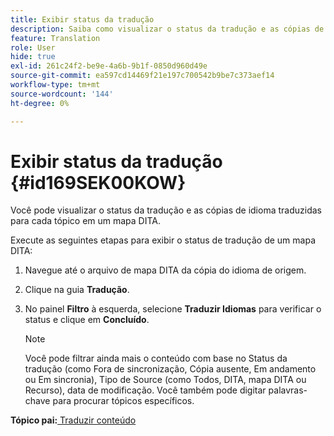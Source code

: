 ```yaml
---
title: Exibir status da tradução
description: Saiba como visualizar o status da tradução e as cópias de idioma traduzidas para cada tópico em um mapa DITA no AEM Guides.
feature: Translation
role: User
hide: true
exl-id: 261c24f2-be9e-4a6b-9b1f-0850d960d49e
source-git-commit: ea597cd14469f21e197c700542b9be7c373aef14
workflow-type: tm+mt
source-wordcount: '144'
ht-degree: 0%

---
```


# Exibir status da tradução {#id169SEK00KOW}

Você pode visualizar o status da tradução e as cópias de idioma traduzidas para cada tópico em um mapa DITA.

Execute as seguintes etapas para exibir o status de tradução de um mapa DITA:

1. Navegue até o arquivo de mapa DITA da cópia do idioma de origem.
1. Clique na guia **Tradução**.
1. No painel **Filtro** à esquerda, selecione **Traduzir Idiomas** para verificar o status e clique em **Concluído**.

   >[!NOTE]
   >
   > Você pode filtrar ainda mais o conteúdo com base no Status da tradução \(como Fora de sincronização, Cópia ausente, Em andamento ou Em sincronia\), Tipo de Source \(como Todos, DITA, mapa DITA ou Recurso\), data de modificação. Você também pode digitar palavras-chave para procurar tópicos específicos.

**Tópico pai:**&#x200B;[&#x200B; Traduzir conteúdo](translation.md)
